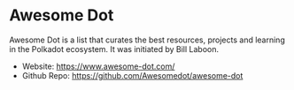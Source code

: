 # Awesome Dot
Awesome Dot is a list that curates the best resources, projects and learning in the Polkadot ecosystem.​ It was initiated by Bill Laboon.

- Website: https://www.awesome-dot.com/
- Github Repo: https://github.com/Awesomedot/awesome-dot
